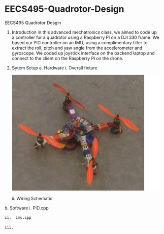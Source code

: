# EECS495-Quadrotor-Design
EECS495 Quadrotor Desgin

1. Introduction
In this advanced mechatronics class, we aimed to code up a controller for a quadrotor using a Raspberry Pi on a DJI 330 frame. We based our PID controller on an IMU, using a complimentary filter to extract the roll, pitch and yaw angle from the accelerometer and gyroscope. We coded up joystick interface on the backend laptop and connect to the client on the Raspberry Pi on the drone. 


2. Sytem Setup
  a. Hardware
    i. Overall fixture 

    ![Alt text](QC.png?raw=true "Optional Title")

    ii. Wiring Schematic
  
  
  b. Software
    i.   PID.cpp
    
    ii.  imu.cpp
    
    iii. 
